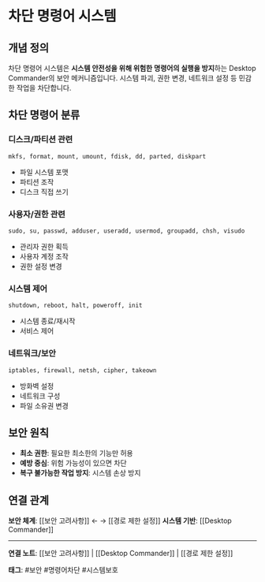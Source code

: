 # 차단 명령어 시스템

## 개념 정의

차단 명령어 시스템은 **시스템 안전성을 위해 위험한 명령어의 실행을 방지**하는 Desktop Commander의 보안 메커니즘입니다. 시스템 파괴, 권한 변경, 네트워크 설정 등 민감한 작업을 차단합니다.

## 차단 명령어 분류

### 디스크/파티션 관련
```
mkfs, format, mount, umount, fdisk, dd, parted, diskpart
```
- 파일 시스템 포맷
- 파티션 조작
- 디스크 직접 쓰기

### 사용자/권한 관련  
```
sudo, su, passwd, adduser, useradd, usermod, groupadd, chsh, visudo
```
- 관리자 권한 획득
- 사용자 계정 조작
- 권한 설정 변경

### 시스템 제어
```
shutdown, reboot, halt, poweroff, init
```
- 시스템 종료/재시작
- 서비스 제어

### 네트워크/보안
```  
iptables, firewall, netsh, cipher, takeown
```
- 방화벽 설정
- 네트워크 구성
- 파일 소유권 변경

## 보안 원칙

- **최소 권한**: 필요한 최소한의 기능만 허용
- **예방 중심**: 위험 가능성이 있으면 차단
- **복구 불가능한 작업 방지**: 시스템 손상 방지

## 연결 관계

**보안 체계**: [[보안 고려사항]] ← → [[경로 제한 설정]]
**시스템 기반**: [[Desktop Commander]]

---

**연결 노트**: [[보안 고려사항]] | [[Desktop Commander]] | [[경로 제한 설정]]

**태그**: #보안 #명령어차단 #시스템보호